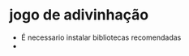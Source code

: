# jogo de adivinhação
<ul>
  <li>É necessario instalar bibliotecas recomendadas</li></li>
  <li></li>
</ul>

